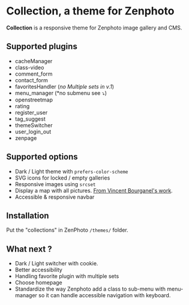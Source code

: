 # Collection, a theme for Zenphoto
**Collection** is a responsive theme for Zenphoto image gallery and CMS. 

## Supported plugins
* cacheManager
* class-video
* comment_form
* contact_form
* favoritesHandler (*no Multiple sets in v.1*)
* menu_manager (*no submenu see ⤵)
* openstreetmap
* rating
* register_user
* tag_suggest
* themeSwitcher
* user_login_out
* zenpage

## Supported options
* Dark / Light theme with `prefers-color-scheme`
* SVG icons for locked / empty galleries
* Responsive images using `srcset`
* Display a map with all pictures. [From Vincent Bourganel's work](https://www.vincentbourganel.fr/news/map-of-geo-localized-pictures/). 
* Accessible & responsive navbar

## Installation
Put the "collections" in ZenPhoto `/themes/` folder.

## What next ?
* Dark / Light switcher with cookie.
* Better accessibility
* Handling favorite plugin with multiple sets
* Choose homepage
* Standardize the way Zenphoto add a class to sub-menu with menu-manager so it can handle accessible navigation with keyboard.